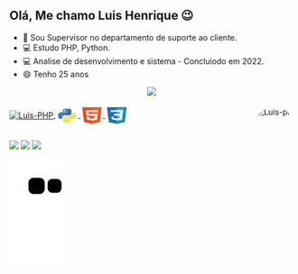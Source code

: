 ## Olá, Me chamo Luis Henrique 😉

- 🔭 Sou Supervisor no departamento de suporte ao cliente. 
- 💻 Estudo PHP, Python.  
- 💻 Analise de desenvolvimento e sistema - Concluiodo em 2022. 
- 😄 Tenho 25 anos 

<div align="center">
  <a href="https://github.com/LuisHenriqueSantos">
  <img height="180em" src="https://github-readme-stats.vercel.app/api?username=LuisHenriqueSantos&show_icons=true&theme=radical"/>
</div>
  
<div style="display: inline_block"><br>
  <img align="center" alt="Luis-PHP" height="30" width="40" src="https://upload.wikimedia.org/wikipedia/commons/thumb/2/27/PHP-logo.svg/711px-PHP-logo.svg.png">
  <img align="center" alt="Luis-Python" height="30" width="40" src="https://raw.githubusercontent.com/devicons/devicon/master/icons/python/python-original.svg">
  <img align="center" alt="Luis-HTML" height="30" width="40" src="https://raw.githubusercontent.com/devicons/devicon/master/icons/html5/html5-original.svg">
  <img align="center" alt="Luis-CSS" height="30" width="40" src="https://raw.githubusercontent.com/devicons/devicon/master/icons/css3/css3-original.svg">
  <img align="right"  alt="Luis-pic" height="150" style="border-radius:50px;" src="https://s2.glbimg.com/4n_sMiX4S_KibJSsuz7azcUUoPU=/1200x/smart/filters:cover():strip_icc()/i.s3.glbimg.com/v1/AUTH_bc8228b6673f488aa253bbcb03c80ec5/internal_photos/bs/2021/g/7/3EYwBLSXWsBkXoKwfoeA/homem-de-ferro-fortnite.jpg?width=676&height=676">
</div>

  ##
  
<div> 
  <a href="https://www.instagram.com/luis_henrique2597/" target="_blank"><img src="https://img.shields.io/badge/-Instagram-%23E4405F?style=for-the-badge&logo=instagram&logoColor=white" target="_blank"></a>
  <a href="https://www.linkedin.com/in/luishenriquesantos/" target="_blank"><img src="https://img.shields.io/badge/-LinkedIn-%230077B5?style=for-the-badge&logo=linkedin&logoColor=white" target="_blank"></a> 
  <a href="https://www.facebook.com/luishenrique.santos.37625/" target="_blank"><img src="https://img.shields.io/badge/Facebook-1877F2?style=for-the-badge&logo=facebook&logoColor=white" target="_blank"></a> 
  
 ![Snake animation](https://github.com/rafaballerini/rafaballerini/blob/output/github-contribution-grid-snake.svg)
 
</div>
